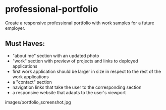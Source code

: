 # professional-portfolio
Create a responsive professional portfolio with work samples for a future employer. 

## Must Haves:
- "about me" section with an updated photo
- "work" section with preview of projects and links to deployed applications
- first work application should be larger in size in respect to the rest of the work applications
- a "contact" section 
- navigation links that take the user to the corresponding section
- a responsive website that adapts to the user's viewport

images/portfolio_screenshot.jpg